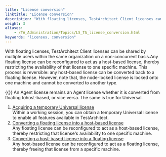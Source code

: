 ```yaml
--- 
title: "License conversion"
linktitle: "License conversion"
description: "With floating licenses, TestArchitect Client licenses can be shared by multiple users within the same organization on a non-concurrent basis."
weight: 3
aliases: 
    - /TA_Administration/Topics/LS_TA_license_conversion.html
keywords: "licenses, conversion"
---
```


With floating licenses, TestArchitect Client licenses can be shared by multiple users within the same organization on a non-concurrent basis.Any floating license can be reconfigured to act as a host-based license, thereby restricting the availability of that license to one specific machine. This process is reversible: any host-based license can be converted back to a floating license. However, note that, the node-locked license is locked onto one machine and cannot be converted to another type.

{{<remember>}} An Agent license remains an Agent license whether it is converted from floating tohost-based, or vice versa. The same is true for Universal.

1.  [Acquiring a temporary Universal license](/TA_Administration/Topics/LS_TA_acquiring_temporary_enterprise_license.html)  
Within a working session, you can obtain a temporary Universal license to enable all features available in TestArchitect.
2.  [Converting a floating license into a host-based license](/TA_Administration/Topics/LS_TA_converting_floating_to_host_based.html)  
Any floating license can be reconfigured to act as a host-based license, thereby restricting that license's availability to one specific machine.
3.  [Converting a host-based license into a floating license](/TA_Administration/Topics/LS_TA_converting_host_based_to_floating.html)  
Any host-based license can be reconfigured to act as a floating license, thereby freeing that license from a specific machine.




